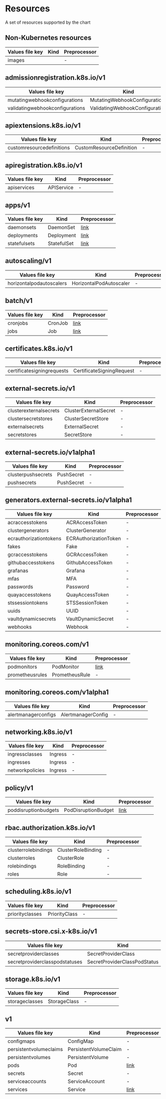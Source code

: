 # Resources

A set of resources supported by the chart

## Non-Kubernetes resources

| Values file key | Kind | Preprocessor |
| --------------- | ---- | ------------ |
| images   |  | - |


## admissionregistration.k8s.io/v1

| Values file key | Kind | Preprocessor |
| --------------- | ---- | ------------ |
| mutatingwebhookconfigurations   | MutatingWebhookConfiguration | - |
| validatingwebhookconfigurations   | ValidatingWebhookConfiguration | - |


## apiextensions.k8s.io/v1

| Values file key | Kind | Preprocessor |
| --------------- | ---- | ------------ |
| customresourcedefinitions   | CustomResourceDefinition | - |


## apiregistration.k8s.io/v1

| Values file key | Kind | Preprocessor |
| --------------- | ---- | ------------ |
| apiservices   | APIService | - |


## apps/v1

| Values file key | Kind | Preprocessor |
| --------------- | ---- | ------------ |
| daemonsets   | DaemonSet | [link](templates/preprocess/_daemonsets.tpl) |
| deployments   | Deployment | [link](templates/preprocess/_deployments.tpl) |
| statefulsets   | StatefulSet | [link](templates/preprocess/_statefulsets.tpl) |


## autoscaling/v1

| Values file key | Kind | Preprocessor |
| --------------- | ---- | ------------ |
| horizontalpodautoscalers   | HorizontalPodAutoscaler | - |


## batch/v1

| Values file key | Kind | Preprocessor |
| --------------- | ---- | ------------ |
| cronjobs   | CronJob | [link](templates/preprocess/_cronjobs.tpl) |
| jobs   | Job | [link](templates/preprocess/_jobs.tpl) |


## certificates.k8s.io/v1

| Values file key | Kind | Preprocessor |
| --------------- | ---- | ------------ |
| certificatesigningrequests   | CertificateSigningRequest | - |


## external-secrets.io/v1

| Values file key | Kind | Preprocessor |
| --------------- | ---- | ------------ |
| clusterexternalsecrets   | ClusterExternalSecret | - |
| clustersecretstores   | ClusterSecretStore | - |
| externalsecrets   | ExternalSecret | - |
| secretstores   | SecretStore | - |


## external-secrets.io/v1alpha1

| Values file key | Kind | Preprocessor |
| --------------- | ---- | ------------ |
| clusterpushsecrets   | PushSecret | - |
| pushsecrets   | PushSecret | - |


## generators.external-secrets.io/v1alpha1

| Values file key | Kind | Preprocessor |
| --------------- | ---- | ------------ |
| acraccesstokens   | ACRAccessToken | - |
| clustergenerators   | ClusterGenerator | - |
| ecrauthorizationtokens   | ECRAuthorizationToken | - |
| fakes   | Fake | - |
| gcraccesstokens   | GCRAccessToken | - |
| githubaccesstokens   | GithubAccessToken | - |
| grafanas   | Grafana | - |
| mfas   | MFA | - |
| passwords   | Password | - |
| quayaccesstokens   | QuayAccessToken | - |
| stssessiontokens   | STSSessionToken | - |
| uuids   | UUID | - |
| vaultdynamicsecrets   | VaultDynamicSecret | - |
| webhooks   | Webhook | - |


## monitoring.coreos.com/v1

| Values file key | Kind | Preprocessor |
| --------------- | ---- | ------------ |
| podmonitors   | PodMonitor | [link](templates/preprocess/_podmonitors.tpl) |
| prometheusrules   | PrometheusRule | - |


## monitoring.coreos.com/v1alpha1

| Values file key | Kind | Preprocessor |
| --------------- | ---- | ------------ |
| alertmanagerconfigs   | AlertmanagerConfig | - |


## networking.k8s.io/v1

| Values file key | Kind | Preprocessor |
| --------------- | ---- | ------------ |
| ingressclasses   | Ingress | - |
| ingresses   | Ingress | - |
| networkpolicies   | Ingress | - |


## policy/v1

| Values file key | Kind | Preprocessor |
| --------------- | ---- | ------------ |
| poddisruptionbudgets   | PodDisruptionBudget | [link](templates/preprocess/_poddisruptionbudgets.tpl) |


## rbac.authorization.k8s.io/v1

| Values file key | Kind | Preprocessor |
| --------------- | ---- | ------------ |
| clusterrolebindings   | ClusterRoleBinding | - |
| clusterroles   | ClusterRole | - |
| rolebindings   | RoleBinding | - |
| roles   | Role | - |


## scheduling.k8s.io/v1

| Values file key | Kind | Preprocessor |
| --------------- | ---- | ------------ |
| priorityclasses   | PriorityClass | - |


## secrets-store.csi.x-k8s.io/v1

| Values file key | Kind | Preprocessor |
| --------------- | ---- | ------------ |
| secretproviderclasses   | SecretProviderClass | - |
| secretproviderclasspodstatuses   | SecretProviderClassPodStatus | - |


## storage.k8s.io/v1

| Values file key | Kind | Preprocessor |
| --------------- | ---- | ------------ |
| storageclasses   | StorageClass | - |


## v1

| Values file key | Kind | Preprocessor |
| --------------- | ---- | ------------ |
| configmaps   | ConfigMap | - |
| persistentvolumeclaims   | PersistentVolumeClaim | - |
| persistentvolumes   | PersistentVolume | - |
| pods   | Pod | [link](templates/preprocess/_pods.tpl) |
| secrets   | Secret | - |
| serviceaccounts   | ServiceAccount | - |
| services   | Service | [link](templates/preprocess/_services.tpl) |